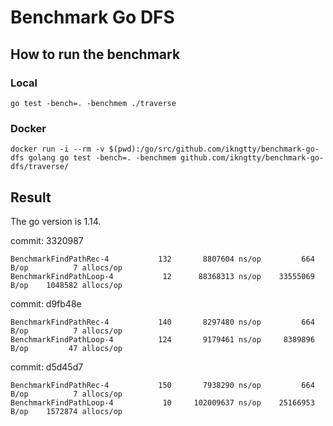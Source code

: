 # Benchmark Go DFS

## How to run the benchmark

### Local

```shell
go test -bench=. -benchmem ./traverse
```

### Docker

```shell
docker run -i --rm -v $(pwd):/go/src/github.com/ikngtty/benchmark-go-dfs golang go test -bench=. -benchmem github.com/ikngtty/benchmark-go-dfs/traverse/
```

## Result

The go version is 1.14.

commit: 3320987

```shell
BenchmarkFindPathRec-4    	     132	   8807604 ns/op	     664 B/op	       7 allocs/op
BenchmarkFindPathLoop-4   	      12	  88368313 ns/op	33555069 B/op	 1048582 allocs/op
```

commit: d9fb48e

```shell
BenchmarkFindPathRec-4    	     140	   8297480 ns/op	     664 B/op	       7 allocs/op
BenchmarkFindPathLoop-4   	     124	   9179461 ns/op	 8389896 B/op	      47 allocs/op
```

commit: d5d45d7

```shell
BenchmarkFindPathRec-4    	     150	   7938290 ns/op	     664 B/op	       7 allocs/op
BenchmarkFindPathLoop-4   	      10	 102009637 ns/op	25166953 B/op	 1572874 allocs/op
```
